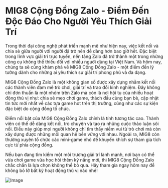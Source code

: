 # MIG8 Cộng Đồng Zalo - Điểm Đến Độc Đáo Cho Người Yêu Thích Giải Trí

Trong thời đại công nghệ phát triển mạnh mẽ như hiện nay, việc kết nối và chia sẻ giữa người với người đã trở nên dễ dàng hơn bao giờ hết. Đặc biệt trong lĩnh vực giải trí trực tuyến, nền tảng Zalo đã trở thành một trong những công cụ không thể thiếu đối với nhiều người dùng tại Việt Nam. Và hôm nay, chúng ta sẽ cùng khám phá về MIG8 Cộng Đồng Zalo - một điểm đến lý tưởng dành cho những ai yêu thích sự giải trí phong phú và đa dạng.

MIG8 Cộng Đồng Zalo là một không gian số được xây dựng nhằm kết nối các thành viên đam mê trò chơi, giải trí và trao đổi kinh nghiệm. Đây không chỉ đơn thuần là một nhóm trên Zalo mà còn là nơi hội tụ của nhiều hoạt động thú vị như: chia sẻ mẹo chơi game, thách đấu cùng bạn bè, cập nhật tin tức mới nhất về các tựa game hot trên thị trường, cũng như các sự kiện đặc biệt do cộng đồng tổ chức.

Điểm nổi bật của MIG8 Cộng Đồng Zalo chính là tính tương tác cao. Thành viên có thể dễ dàng kết nối, trò chuyện và tạo ra những cuộc thảo luận sôi nổi. Điều này giúp mọi người không chỉ tìm thấy niềm vui từ trò chơi mà còn xây dựng được những mối quan hệ bền vững với nhau. Ngoài ra, MIG8 còn thường xuyên tổ chức các mini-game nhỏ để khuyến khích sự tham gia tích cực từ phía cộng đồng.

Nếu bạn đang tìm kiếm một môi trường giải trí lành mạnh, nơi bạn có thể vừa chơi game vừa học hỏi thêm kỹ năng mới, thì MIG8 Cộng Đồng Zalo chắc chắn là lựa chọn không thể bỏ qua. Hãy tham gia ngay hôm nay để không bỏ lỡ bất kỳ hoạt động thú vị nào nhé!

![Image](https://github.com/user-attachments/assets/bd51ea9f-0666-407b-a7a7-98ead6de688c)